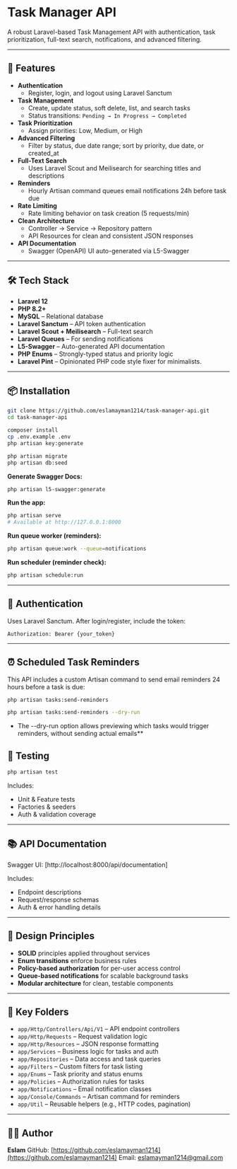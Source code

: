 # Task Manager API

A robust Laravel-based Task Management API with authentication, task prioritization, full-text search, notifications, and advanced filtering.

---

## 🚀 Features

- **Authentication**
  - Register, login, and logout using Laravel Sanctum
- **Task Management**
  - Create, update status, soft delete, list, and search tasks
  - Status transitions: `Pending → In Progress → Completed`
- **Task Prioritization**
  - Assign priorities: Low, Medium, or High
- **Advanced Filtering**
  - Filter by status, due date range; sort by priority, due date, or created_at
- **Full-Text Search**
  - Uses Laravel Scout and Meilisearch for searching titles and descriptions
- **Reminders**
  - Hourly Artisan command queues email notifications 24h before task due
- **Rate Limiting**
  - Rate limiting behavior on task creation (5 requests/min)
- **Clean Architecture**
  - Controller → Service → Repository pattern
  - API Resources for clean and consistent JSON responses
- **API Documentation**
  - Swagger (OpenAPI) UI auto-generated via L5-Swagger

---

## 🛠 Tech Stack

- **Laravel 12**
- **PHP 8.2+**
- **MySQL** – Relational database
- **Laravel Sanctum** – API token authentication
- **Laravel Scout + Meilisearch** – Full-text search
- **Laravel Queues** – For sending notifications
- **L5-Swagger** – Auto-generated API documentation
- **PHP Enums** – Strongly-typed status and priority logic
- **Laravel Pint** – Opinionated PHP code style fixer for minimalists.

---

## 📦 Installation

```bash
git clone https://github.com/eslamayman1214/task-manager-api.git
cd task-manager-api

composer install
cp .env.example .env
php artisan key:generate

php artisan migrate
php artisan db:seed
````

**Generate Swagger Docs:**

```bash
php artisan l5-swagger:generate
```

**Run the app:**

```bash
php artisan serve
# Available at http://127.0.0.1:8000
```

**Run queue worker (reminders):**

```bash
php artisan queue:work --queue=notifications
```

**Run scheduler (reminder check):**

```bash
php artisan schedule:run
```

---

## 🔐 Authentication

Uses Laravel Sanctum. After login/register, include the token:

```
Authorization: Bearer {your_token}
```

---


## ⏰ Scheduled Task Reminders

This API includes a custom Artisan command to send email reminders 24 hours before a task is due:

```bash
php artisan tasks:send-reminders
```

```bash
php artisan tasks:send-reminders --dry-run
```

* The --dry-run option allows previewing which tasks would trigger reminders, without sending actual emails**



## 🧪 Testing

```bash
php artisan test
```

Includes:

* Unit & Feature tests
* Factories & seeders
* Auth & validation coverage

---

## 📚 API Documentation

Swagger UI:
[http://localhost:8000/api/documentation]

Includes:

* Endpoint descriptions
* Request/response schemas
* Auth & error handling details

---

## 📌 Design Principles

* **SOLID** principles applied throughout services
* **Enum transitions** enforce business rules
* **Policy-based authorization** for per-user access control
* **Queue-based notifications** for scalable background tasks
* **Modular architecture** for clean, testable components

---

## 📂 Key Folders

* `app/Http/Controllers/Api/V1` – API endpoint controllers
* `app/Http/Requests` – Request validation logic
* `app/Http/Resources` – JSON response formatting
* `app/Services` – Business logic for tasks and auth
* `app/Repositories` – Data access and task queries
* `app/Filters` – Custom filters for task listing
* `app/Enums` – Task priority and status enums
* `app/Policies` – Authorization rules for tasks
* `app/Notifications` – Email notification classes
* `app/Console/Commands` – Artisan command for reminders
* `app/Util` – Reusable helpers (e.g., HTTP codes, pagination)

---

## 👨‍💻 Author

**Eslam**
GitHub: [https://github.com/eslamayman1214](https://github.com/eslamayman1214)
Email: [eslamayman1214@gmail.com](mailto:eslamayman1214@gmail.com)

```
